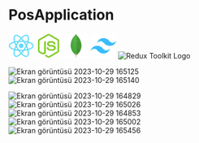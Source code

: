 # PosApplication

<!-- React Logo -->
<img src="https://raw.githubusercontent.com/devicons/devicon/master/icons/react/react-original.svg" alt="React Logo" width="50" height="50">

<!-- Node.js Logo -->
<img src="https://raw.githubusercontent.com/devicons/devicon/master/icons/nodejs/nodejs-original.svg" alt="Node.js Logo" width="50" height="50">

<!-- MongoDB Logo -->
<img src="https://raw.githubusercontent.com/devicons/devicon/master/icons/mongodb/mongodb-original.svg" alt="MongoDB Logo" width="50" height="50">

<!-- Tailwind CSS Logo -->
<img src="https://raw.githubusercontent.com/devicons/devicon/master/icons/tailwindcss/tailwindcss-plain.svg" alt="Tailwind CSS Logo" width="50" height="50">

<!-- Redux Toolkit Logo -->
<img src="https://raw.githubusercontent.com/reduxjs/redux/master/logo/logo.png" alt="Redux Toolkit Logo" width="50" height="50">



![Ekran görüntüsü 2023-10-29 165125](https://github.com/erkankolakan/PosApplication/assets/126770706/86c1bfbe-bdc7-40b3-813e-84b9ccbdc129)
![Ekran görüntüsü 2023-10-29 165140](https://github.com/erkankolakan/PosApplication/assets/126770706/f3d8fd27-9561-4eb2-b231-fee0805ad723)

![Ekran görüntüsü 2023-10-29 164829](https://github.com/erkankolakan/PosApplication/assets/126770706/0954c0bb-b94e-473e-937e-58c1ae7250ae)
![Ekran görüntüsü 2023-10-29 165026](https://github.com/erkankolakan/PosApplication/assets/126770706/aa5e0460-bc11-4773-b227-3b0cf94ca0fa)
![Ekran görüntüsü 2023-10-29 164853](https://github.com/erkankolakan/PosApplication/assets/126770706/61b4295d-1581-4fe0-a8ec-671fbe39279c)
![Ekran görüntüsü 2023-10-29 165002](https://github.com/erkankolakan/PosApplication/assets/126770706/314d92d8-7776-4538-abf7-d475f05a6da9)
![Ekran görüntüsü 2023-10-29 165456](https://github.com/erkankolakan/PosApplication/assets/126770706/8947b737-18f4-42f7-a276-137899828923)
